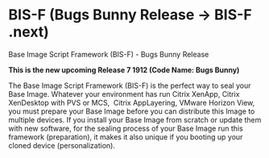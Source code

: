 # BIS-F (Bugs Bunny Release -> BIS-F .next)


Base Image Script Framework (BIS-F) - Bugs Bunny Release

**This is the new upcoming Release 7 1912 (Code Name: Bugs Bunny)**

The Base Image Script Framework (BIS-F) is the perfect way to seal your Base Image. Whatever your environment has run Citrix XenApp, Citrix XenDesktop with PVS or MCS,  Citrix AppLayering, VMware Horizon View, you must prepare your Base Image before you can distribute this Image to multiple devices. If you install your Base Image from scratch or update them with new software, for the sealing process of your Base Image run this framework (preparation), it makes it also unique if you booting up your cloned device (personalization).